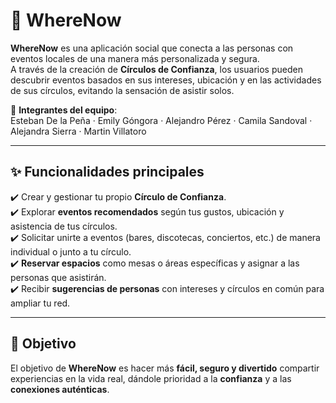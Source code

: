 # 📱 WhereNow  

**WhereNow** es una aplicación social que conecta a las personas con eventos locales de una manera más personalizada y segura.  
A través de la creación de **Círculos de Confianza**, los usuarios pueden descubrir eventos basados en sus intereses, ubicación y en las actividades de sus círculos, evitando la sensación de asistir solos.  

👥 **Integrantes del equipo**:  
Esteban De la Peña · Emily Góngora · Alejandro Pérez · Camila Sandoval · Alejandra Sierra · Martin Villatoro  

---

## ✨ Funcionalidades principales  

✔️ Crear y gestionar tu propio **Círculo de Confianza**.  
✔️ Explorar **eventos recomendados** según tus gustos, ubicación y asistencia de tus círculos.  
✔️ Solicitar unirte a eventos (bares, discotecas, conciertos, etc.) de manera individual o junto a tu círculo.  
✔️ **Reservar espacios** como mesas o áreas específicas y asignar a las personas que asistirán.  
✔️ Recibir **sugerencias de personas** con intereses y círculos en común para ampliar tu red.  

---

## 🎯 Objetivo  

El objetivo de **WhereNow** es hacer más **fácil, seguro y divertido** compartir experiencias en la vida real, dándole prioridad a la **confianza** y a las **conexiones auténticas**.  
